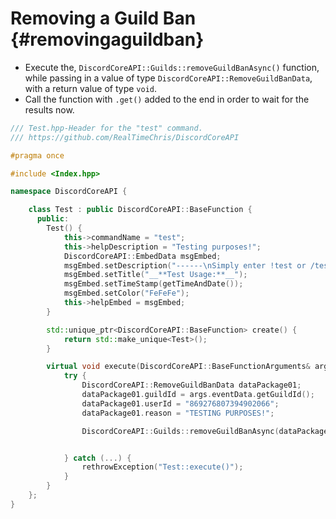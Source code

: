 Removing a Guild Ban {#removingaguildban}
============
- Execute the, `DiscordCoreAPI::Guilds::removeGuildBanAsync()` function, while passing in a value of type `DiscordCoreAPI::RemoveGuildBanData`, with a return value of type `void`.
- Call the function with `.get()` added to the end in order to wait for the results now.

```cpp
/// Test.hpp-Header for the "test" command.
/// https://github.com/RealTimeChris/DiscordCoreAPI

#pragma once

#include <Index.hpp>

namespace DiscordCoreAPI {

	class Test : public DiscordCoreAPI::BaseFunction {
	  public:
		Test() {
			this->commandName = "test";
			this->helpDescription = "Testing purposes!";
			DiscordCoreAPI::EmbedData msgEmbed;
			msgEmbed.setDescription("------\nSimply enter !test or /test!\n------");
			msgEmbed.setTitle("__**Test Usage:**__");
			msgEmbed.setTimeStamp(getTimeAndDate());
			msgEmbed.setColor("FeFeFe");
			this->helpEmbed = msgEmbed;
		}

		std::unique_ptr<DiscordCoreAPI::BaseFunction> create() {
			return std::make_unique<Test>();
		}

		virtual void execute(DiscordCoreAPI::BaseFunctionArguments& args) {
			try {
				DiscordCoreAPI::RemoveGuildBanData dataPackage01;
				dataPackage01.guildId = args.eventData.getGuildId();
				dataPackage01.userId = "869276807394902066";
				dataPackage01.reason = "TESTING PURPOSES!";

				DiscordCoreAPI::Guilds::removeGuildBanAsync(dataPackage01).get();


			} catch (...) {
				rethrowException("Test::execute()");
			}
		}
	};
}
```
